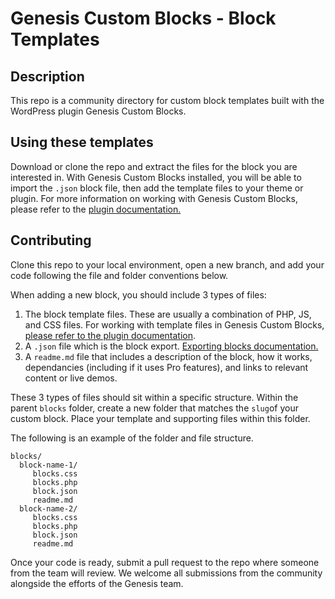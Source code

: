 

# Genesis Custom Blocks - Block Templates
## Description
This repo is a community directory for custom block templates built with the WordPress plugin Genesis Custom Blocks.
## Using these templates
Download or clone the repo and extract the files for the block you are interested in. With Genesis Custom Blocks installed, you will be able to import the `.json` block file, then add the template files to your theme or plugin. For more information on working with Genesis Custom Blocks, please refer to the [plugin documentation.](https://developer.wpengine.com/genesis-custom-blocks/)
## Contributing
Clone this repo to your local environment, open a new branch, and add your code following the file and folder conventions below.

When adding a new block, you should include 3 types of files:

 1. The block template files. These are usually a combination of PHP, JS, and CSS files. For working with template files in Genesis Custom Blocks, [please refer to the plugin documentation](https://developer.wpengine.com/genesis-custom-blocks/).
 2. A `.json` file which is the block export. [Exporting blocks documentation.](https://developer.wpengine.com/genesis-custom-blocks/get-started/export-custom-blocks-to-include-in-your-theme/)
 3. A `readme.md` file that includes a description of the block, how it works, dependancies (including if it uses Pro features), and links to relevant content or live demos.

These 3 types of files should sit within a specific structure. Within the parent `blocks` folder, create a new folder that matches the `slug`of your custom block. Place your template and supporting files within this folder.

The following is an example of the folder and file structure.

    blocks/  
      block-name-1/  
         blocks.css  
         blocks.php  
         block.json  
         readme.md  
      block-name-2/  
         blocks.css  
         blocks.php  
         block.json  
         readme.md

Once your code is ready, submit a pull request to the repo where someone from the team will review. We welcome all submissions from the community alongside the efforts of the Genesis team.